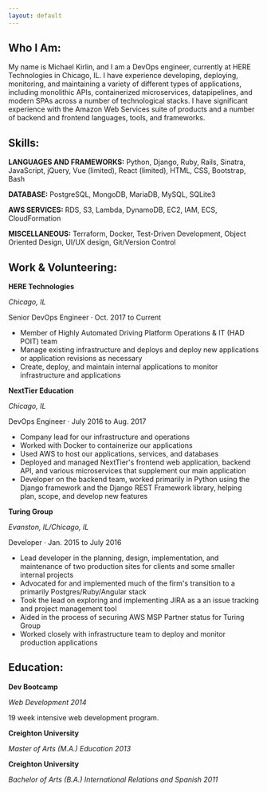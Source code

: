 ```yaml
---
layout: default
---
```



Who I Am:
---------
My name is Michael Kirlin, and I am a DevOps engineer, currently at HERE Technologies in Chicago, IL. I have experience developing, deploying, monitoring, and maintaining a variety of different types of applications, including monolithic APIs, containerized microservices, datapipelines, and modern SPAs across a number of technological stacks. I have significant experience with the Amazon Web Services suite of products and a number of backend and frontend languages, tools, and frameworks.


Skills:
---------
**LANGUAGES AND FRAMEWORKS:** Python, Django, Ruby, Rails, Sinatra, JavaScript,  jQuery, Vue (limited), React (limited), HTML, CSS, Bootstrap, Bash

**DATABASE:** PostgreSQL, MongoDB, MariaDB, MySQL, SQLite3

**AWS SERVICES:** RDS, S3, Lambda, DynamoDB, EC2, IAM, ECS, CloudFormation

**MISCELLANEOUS:** Terraform, Docker, Test-Driven Development, Object Oriented Design, UI/UX design, Git/Version Control


Work & Volunteering:
---------
**HERE Technologies**

*Chicago, IL*

Senior DevOps Engineer · Oct. 2017 to Current

- Member of Highly Automated Driving Platform Operations & IT (HAD POIT) team
- Manage existing infrastructure and deploys and deploy new applications or application revisions as necessary
- Create, deploy, and maintain internal applications to monitor infrastructure and applications

**NextTier Education**

*Chicago, IL*

DevOps Engineer · July 2016 to Aug. 2017

- Company lead for our infrastructure and operations
- Worked with Docker to containerize our applications
- Used AWS to host our applications, services, and databases
- Deployed and managed NextTier's frontend web application, backend API, and various microservices that supplement our main application
- Developer on the backend team, worked primarily in Python using the Django framework and the Django REST Framework library, helping plan, scope, and develop new features

**Turing Group**

*Evanston, IL/Chicago, IL*

Developer · Jan. 2015 to July 2016

- Lead developer in the planning, design, implementation, and maintenance of two production sites for clients and some smaller internal projects
- Advocated for and implemented much of the firm's transition to a primarily Postgres/Ruby/Angular stack
- Took the lead on exploring and implementing JIRA as a an issue tracking and project management tool
- Aided in the process of securing AWS MSP Partner status for Turing Group
- Worked closely with infrastructure team to deploy and monitor production applications


Education:
---------
**Dev Bootcamp**

*Web Development 2014*

19 week intensive web development program.

**Creighton University**

*Master of Arts (M.A.) Education 2013*

**Creighton University**

*Bachelor of Arts (B.A.) International Relations and Spanish 2011*